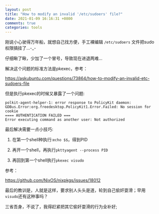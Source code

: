 ```yaml
---
layout: post
title: "How to modify an invalid '/etc/sudoers' file?"
date: 2021-01-09 16:16:31 +0800
comments: true
categories: tools
---
```


刚说小心驶得万年船，就想自己找方便，手工裸编辑 `/etc/sudoers` 文件把sudo权限搞挂了...-_-

仔细瞅了瞅，少加了一个冒号，导致现在进退两难...

<!-- more -->

解决这个问题的标准方法是pkexec，参考：

https://askubuntu.com/questions/73864/how-to-modify-an-invalid-etc-sudoers-file

但是执行pkexec的时候又暴露了一个问题:

```
polkit-agent-helper-1: error response to PolicyKit daemon: GDBus.Error:org.freedesktop.PolicyKit1.Error.Failed: No session for cookie
==== AUTHENTICATION FAILED ===
Error executing command as another user: Not authorized
```

最后解决需要一点小技巧:

1. 在第一个shell种执行:`echo $$`，得到PID

2. 再开一个shell，再执行`pkttyagent --process PID`

3. 再回到第一个shell执行`pkexec visudo`

参考：

https://github.com/NixOS/nixpkgs/issues/18012


最后的教训是，人就是这样，要求别人头头是道，轮到自己偷奸耍滑；早用`visudo`还有这种事吗？

三省吾身，不说了，我得赶紧把其它偷奸耍滑的行为全补好;

